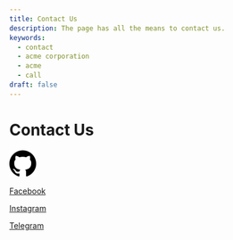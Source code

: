 ```yaml
---
title: Contact Us
description: The page has all the means to contact us.
keywords:
  - contact
  - acme corporation
  - acme
  - call
draft: false
---
```


# Contact Us

[![Github](./image/github.svg)](https://github.com)

[Facebook](https://facebook.com)

[Instagram](https://instagram.com)

[Telegram](https://t.me)
